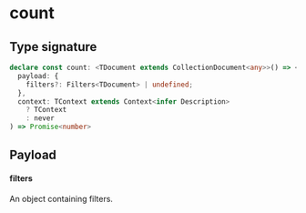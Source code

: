 # count

## Type signature

```typescript
declare const count: <TDocument extends CollectionDocument<any>>() => <TContext>(
  payload: {
    filters?: Filters<TDocument> | undefined;
  },
  context: TContext extends Context<infer Description>
    ? TContext
    : never
) => Promise<number>
```

## Payload

#### filters <Badge type="tip" text="Filters<TDocument>" />

An object containing filters.

